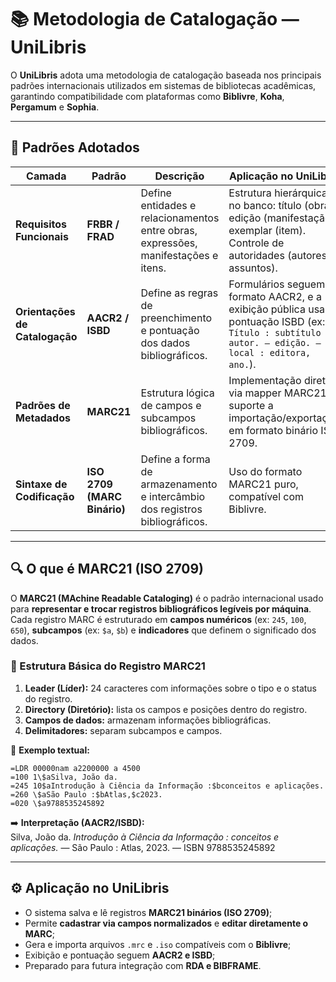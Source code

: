 # 📚 Metodologia de Catalogação — UniLibris

O **UniLibris** adota uma metodologia de catalogação baseada nos principais padrões internacionais utilizados em sistemas de bibliotecas acadêmicas, garantindo compatibilidade com plataformas como **Biblivre**, **Koha**, **Pergamum** e **Sophia**.

---

## 🧩 Padrões Adotados

| Camada | Padrão | Descrição | Aplicação no UniLibris |
|---------|---------|------------|------------------------|
| **Requisitos Funcionais** | **FRBR / FRAD** | Define entidades e relacionamentos entre obras, expressões, manifestações e itens. | Estrutura hierárquica no banco: título (obra), edição (manifestação), exemplar (item). Controle de autoridades (autores e assuntos). |
| **Orientações de Catalogação** | **AACR2 / ISBD** | Define as regras de preenchimento e pontuação dos dados bibliográficos. | Formulários seguem o formato AACR2, e a exibição pública usa pontuação ISBD (ex: `Título : subtítulo / autor. — edição. — local : editora, ano.`). |
| **Padrões de Metadados** | **MARC21** | Estrutura lógica de campos e subcampos bibliográficos. | Implementação direta via mapper MARC21 e suporte a importação/exportação em formato binário ISO 2709. |
| **Sintaxe de Codificação** | **ISO 2709 (MARC Binário)** | Define a forma de armazenamento e intercâmbio dos registros bibliográficos. | Uso do formato MARC21 puro, compatível com Biblivre. |

---

## 🔍 O que é MARC21 (ISO 2709)

O **MARC21 (MAchine Readable Cataloging)** é o padrão internacional usado para **representar e trocar registros bibliográficos legíveis por máquina**.  
Cada registro MARC é estruturado em **campos numéricos** (ex: `245`, `100`, `650`), **subcampos** (ex: `$a`, `$b`) e **indicadores** que definem o significado dos dados.

### 🧠 Estrutura Básica do Registro MARC21

1. **Leader (Líder):** 24 caracteres com informações sobre o tipo e o status do registro.  
2. **Directory (Diretório):** lista os campos e posições dentro do registro.  
3. **Campos de dados:** armazenam informações bibliográficas.  
4. **Delimitadores:** separam subcampos e campos.

📘 **Exemplo textual:**
```plaintext
=LDR 00000nam a2200000 a 4500
=100 1\$aSilva, João da.
=245 10$aIntrodução à Ciência da Informação :$bconceitos e aplicações.
=260 \$aSão Paulo :$bAtlas,$c2023.
=020 \$a9788535245892
```

➡️ **Interpretação (AACR2/ISBD):**  
Silva, João da. *Introdução à Ciência da Informação : conceitos e aplicações.* — São Paulo : Atlas, 2023. — ISBN 9788535245892

---

## ⚙️ Aplicação no UniLibris

- O sistema salva e lê registros **MARC21 binários (ISO 2709)**;  
- Permite **cadastrar via campos normalizados** e **editar diretamente o MARC**;  
- Gera e importa arquivos `.mrc` e `.iso` compatíveis com o **Biblivre**;  
- Exibição e pontuação seguem **AACR2 e ISBD**;  
- Preparado para futura integração com **RDA e BIBFRAME**.
